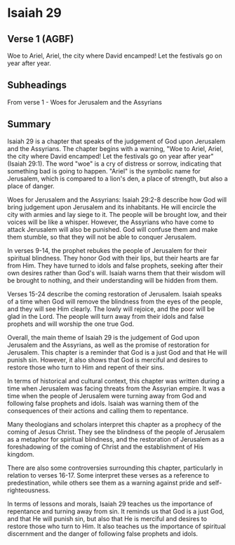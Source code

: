 # Isaiah 29

## Verse 1 (AGBF)

Woe to Ariel, Ariel, the city where David encamped! Let the festivals go on year after year.

## Subheadings

From verse 1 - Woes for Jerusalem and the Assyrians

## Summary

Isaiah 29 is a chapter that speaks of the judgement of God upon Jerusalem and the Assyrians. The chapter begins with a warning, "Woe to Ariel, Ariel, the city where David encamped! Let the festivals go on year after year" (Isaiah 29:1). The word "woe" is a cry of distress or sorrow, indicating that something bad is going to happen. "Ariel" is the symbolic name for Jerusalem, which is compared to a lion's den, a place of strength, but also a place of danger.

Woes for Jerusalem and the Assyrians:
Isaiah 29:2-8 describe how God will bring judgement upon Jerusalem and its inhabitants. He will encircle the city with armies and lay siege to it. The people will be brought low, and their voices will be like a whisper. However, the Assyrians who have come to attack Jerusalem will also be punished. God will confuse them and make them stumble, so that they will not be able to conquer Jerusalem.

In verses 9-14, the prophet rebukes the people of Jerusalem for their spiritual blindness. They honor God with their lips, but their hearts are far from Him. They have turned to idols and false prophets, seeking after their own desires rather than God's will. Isaiah warns them that their wisdom will be brought to nothing, and their understanding will be hidden from them.

Verses 15-24 describe the coming restoration of Jerusalem. Isaiah speaks of a time when God will remove the blindness from the eyes of the people, and they will see Him clearly. The lowly will rejoice, and the poor will be glad in the Lord. The people will turn away from their idols and false prophets and will worship the one true God.

Overall, the main theme of Isaiah 29 is the judgement of God upon Jerusalem and the Assyrians, as well as the promise of restoration for Jerusalem. This chapter is a reminder that God is a just God and that He will punish sin. However, it also shows that God is merciful and desires to restore those who turn to Him and repent of their sins.

In terms of historical and cultural context, this chapter was written during a time when Jerusalem was facing threats from the Assyrian empire. It was a time when the people of Jerusalem were turning away from God and following false prophets and idols. Isaiah was warning them of the consequences of their actions and calling them to repentance.

Many theologians and scholars interpret this chapter as a prophecy of the coming of Jesus Christ. They see the blindness of the people of Jerusalem as a metaphor for spiritual blindness, and the restoration of Jerusalem as a foreshadowing of the coming of Christ and the establishment of His kingdom.

There are also some controversies surrounding this chapter, particularly in relation to verses 16-17. Some interpret these verses as a reference to predestination, while others see them as a warning against pride and self-righteousness.

In terms of lessons and morals, Isaiah 29 teaches us the importance of repentance and turning away from sin. It reminds us that God is a just God, and that He will punish sin, but also that He is merciful and desires to restore those who turn to Him. It also teaches us the importance of spiritual discernment and the danger of following false prophets and idols.
